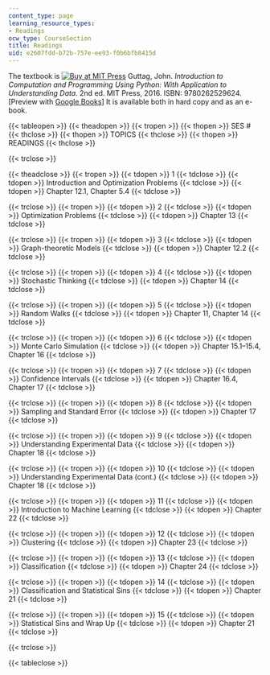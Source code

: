 ```yaml
---
content_type: page
learning_resource_types:
- Readings
ocw_type: CourseSection
title: Readings
uid: e2607fdd-b72b-757e-ee93-f0b6bfb8415d
---
```


The textbook is [![Buy at MIT Press](/images/mp_logo.gif)](https://mitpress.mit.edu/9780262529624) Guttag, John. _Introduction to Computation and Programming Using Python: With Application to Understanding Data_. 2nd ed. MIT Press, 2016. ISBN: 9780262529624. \[Preview with [Google Books](http://books.google.com/books?id=KabKDAAAQBAJ&pg=PAfrontcover)\] It is available both in hard copy and as an e-book.

{{< tableopen >}}
{{< theadopen >}}
{{< tropen >}}
{{< thopen >}}
SES #
{{< thclose >}}
{{< thopen >}}
TOPICS
{{< thclose >}}
{{< thopen >}}
READINGS
{{< thclose >}}

{{< trclose >}}

{{< theadclose >}}
{{< tropen >}}
{{< tdopen >}}
1
{{< tdclose >}}
{{< tdopen >}}
Introduction and Optimization Problems
{{< tdclose >}}
{{< tdopen >}}
Chapter 12.1, Chapter 5.4
{{< tdclose >}}

{{< trclose >}}
{{< tropen >}}
{{< tdopen >}}
2
{{< tdclose >}}
{{< tdopen >}}
Optimization Problems
{{< tdclose >}}
{{< tdopen >}}
Chapter 13
{{< tdclose >}}

{{< trclose >}}
{{< tropen >}}
{{< tdopen >}}
3
{{< tdclose >}}
{{< tdopen >}}
Graph-theoretic Models
{{< tdclose >}}
{{< tdopen >}}
Chapter 12.2
{{< tdclose >}}

{{< trclose >}}
{{< tropen >}}
{{< tdopen >}}
4
{{< tdclose >}}
{{< tdopen >}}
Stochastic Thinking
{{< tdclose >}}
{{< tdopen >}}
Chapter 14
{{< tdclose >}}

{{< trclose >}}
{{< tropen >}}
{{< tdopen >}}
5
{{< tdclose >}}
{{< tdopen >}}
Random Walks
{{< tdclose >}}
{{< tdopen >}}
Chapter 11, Chapter 14
{{< tdclose >}}

{{< trclose >}}
{{< tropen >}}
{{< tdopen >}}
6
{{< tdclose >}}
{{< tdopen >}}
Monte Carlo Simulation
{{< tdclose >}}
{{< tdopen >}}
Chapter 15.1–15.4, Chapter 16
{{< tdclose >}}

{{< trclose >}}
{{< tropen >}}
{{< tdopen >}}
7
{{< tdclose >}}
{{< tdopen >}}
Confidence Intervals
{{< tdclose >}}
{{< tdopen >}}
Chapter 16.4, Chapter 17
{{< tdclose >}}

{{< trclose >}}
{{< tropen >}}
{{< tdopen >}}
8
{{< tdclose >}}
{{< tdopen >}}
Sampling and Standard Error
{{< tdclose >}}
{{< tdopen >}}
Chapter 17
{{< tdclose >}}

{{< trclose >}}
{{< tropen >}}
{{< tdopen >}}
9
{{< tdclose >}}
{{< tdopen >}}
Understanding Experimental Data
{{< tdclose >}}
{{< tdopen >}}
Chapter 18
{{< tdclose >}}

{{< trclose >}}
{{< tropen >}}
{{< tdopen >}}
10
{{< tdclose >}}
{{< tdopen >}}
Understanding Experimental Data (cont.)
{{< tdclose >}}
{{< tdopen >}}
Chapter 18
{{< tdclose >}}

{{< trclose >}}
{{< tropen >}}
{{< tdopen >}}
11
{{< tdclose >}}
{{< tdopen >}}
Introduction to Machine Learning
{{< tdclose >}}
{{< tdopen >}}
Chapter 22
{{< tdclose >}}

{{< trclose >}}
{{< tropen >}}
{{< tdopen >}}
12
{{< tdclose >}}
{{< tdopen >}}
Clustering
{{< tdclose >}}
{{< tdopen >}}
Chapter 23
{{< tdclose >}}

{{< trclose >}}
{{< tropen >}}
{{< tdopen >}}
13
{{< tdclose >}}
{{< tdopen >}}
Classification
{{< tdclose >}}
{{< tdopen >}}
Chapter 24
{{< tdclose >}}

{{< trclose >}}
{{< tropen >}}
{{< tdopen >}}
14
{{< tdclose >}}
{{< tdopen >}}
Classification and Statistical Sins
{{< tdclose >}}
{{< tdopen >}}
Chapter 21
{{< tdclose >}}

{{< trclose >}}
{{< tropen >}}
{{< tdopen >}}
15
{{< tdclose >}}
{{< tdopen >}}
Statistical Sins and Wrap Up
{{< tdclose >}}
{{< tdopen >}}
Chapter 21
{{< tdclose >}}

{{< trclose >}}

{{< tableclose >}}